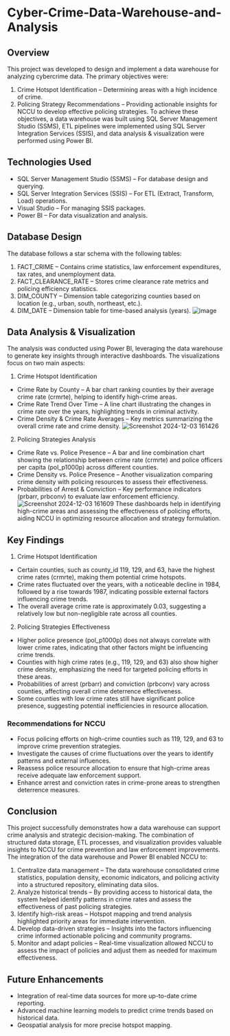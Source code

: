 # Cyber-Crime-Data-Warehouse-and-Analysis

## Overview
This project was developed to design and implement a data warehouse for analyzing cybercrime data. The primary objectives were:
1. Crime Hotspot Identification – Determining areas with a high incidence of crime.
2. Policing Strategy Recommendations – Providing actionable insights for NCCU to develop effective policing strategies.
To achieve these objectives, a data warehouse was built using SQL Server Management Studio (SSMS), ETL pipelines were implemented using SQL Server Integration Services (SSIS), and data analysis & visualization were performed using Power BI.

## Technologies Used
* SQL Server Management Studio (SSMS) – For database design and querying.
* SQL Server Integration Services (SSIS) – For ETL (Extract, Transform, Load) operations.
* Visual Studio – For managing SSIS packages.
* Power BI – For data visualization and analysis.

## Database Design
The database follows a star schema with the following tables:
1. FACT_CRIME – Contains crime statistics, law enforcement expenditures, tax rates, and unemployment data.
2. FACT_CLEARANCE_RATE – Stores crime clearance rate metrics and policing efficiency statistics.
3. DIM_COUNTY – Dimension table categorizing counties based on location (e.g., urban, south, northeast, etc.).
4. DIM_DATE – Dimension table for time-based analysis (years).
![image](https://github.com/user-attachments/assets/e2683945-2217-4ed1-bb22-78dfc9efbed1)

## Data Analysis & Visualization
The analysis was conducted using Power BI, leveraging the data warehouse to generate key insights through interactive dashboards. The visualizations focus on two main aspects:
1. Crime Hotspot Identification
 * Crime Rate by County – A bar chart ranking counties by their average crime rate (crmrte), helping to identify high-crime areas.
 * Crime Rate Trend Over Time – A line chart illustrating the changes in crime rate over the years, highlighting trends in criminal activity.
 * Crime Density & Crime Rate Averages – Key metrics summarizing the overall crime rate and crime density.
![Screenshot 2024-12-03 161426](https://github.com/user-attachments/assets/cb04e97e-e166-47a5-bc52-e8a720713bbb)

2. Policing Strategies Analysis
 * Crime Rate vs. Police Presence – A bar and line combination chart showing the relationship between crime rate (crmrte) and police officers per capita (pol_p1000p) across different counties.
 * Crime Density vs. Police Presence – Another visualization comparing crime density with policing resources to assess their effectiveness.
 * Probabilities of Arrest & Conviction – Key performance indicators (prbarr, prbconv) to evaluate law enforcement efficiency.
![Screenshot 2024-12-03 161609](https://github.com/user-attachments/assets/51085d9c-4361-40d5-af5b-d1b214b4c934)
These dashboards help in identifying high-crime areas and assessing the effectiveness of policing efforts, aiding NCCU in optimizing resource allocation and strategy formulation.

## Key Findings
1. Crime Hotspot Identification
 * Certain counties, such as county_id 119, 129, and 63, have the highest crime rates (crmrte), making them potential crime hotspots.
 * Crime rates fluctuated over the years, with a noticeable decline in 1984, followed by a rise towards 1987, indicating possible external factors influencing crime trends.
 * The overall average crime rate is approximately 0.03, suggesting a relatively low but non-negligible rate across all counties.
   
2. Policing Strategies Effectiveness
 * Higher police presence (pol_p1000p) does not always correlate with lower crime rates, indicating that other factors might be influencing crime trends.
 * Counties with high crime rates (e.g., 119, 129, and 63) also show higher crime density, emphasizing the need for targeted policing efforts in these areas.
 * Probabilities of arrest (prbarr) and conviction (prbconv) vary across counties, affecting overall crime deterrence effectiveness.
 * Some counties with low crime rates still have significant police presence, suggesting potential inefficiencies in resource allocation.
  
### Recommendations for NCCU
* Focus policing efforts on high-crime counties such as 119, 129, and 63 to improve crime prevention strategies.
* Investigate the causes of crime fluctuations over the years to identify patterns and external influences.
* Reassess police resource allocation to ensure that high-crime areas receive adequate law enforcement support.
* Enhance arrest and conviction rates in crime-prone areas to strengthen deterrence measures.

## Conclusion
This project successfully demonstrates how a data warehouse can support crime analysis and strategic decision-making. The combination of structured data storage, ETL processes, and visualization provides valuable insights to NCCU for crime prevention and law enforcement improvements.
The integration of the data warehouse and Power BI enabled NCCU to:
1. Centralize data management – The data warehouse consolidated crime statistics, population density, economic indicators, and policing activity into a structured repository, eliminating data silos.
2. Analyze historical trends – By providing access to historical data, the system helped identify patterns in crime rates and assess the effectiveness of past policing strategies.
3. Identify high-risk areas – Hotspot mapping and trend analysis highlighted priority areas for immediate intervention.
4. Develop data-driven strategies – Insights into the factors influencing crime informed actionable policing and community programs.
5. Monitor and adapt policies – Real-time visualization allowed NCCU to assess the impact of policies and adjust them as needed for maximum effectiveness.

## Future Enhancements
* Integration of real-time data sources for more up-to-date crime reporting.
* Advanced machine learning models to predict crime trends based on historical data.
* Geospatial analysis for more precise hotspot mapping.
